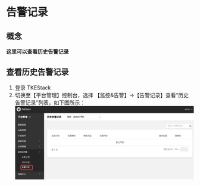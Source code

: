 # 告警记录

## 概念

**这里可以查看历史告警记录**

## 查看历史告警记录

  1. 登录 TKEStack
  2. 切换至【平台管理】控制台，选择 【监控&告警】->【告警记录】查看“历史告警记录”列表，如下图所示：
     ![删除接收组](../../../../../images/告警记录.png)